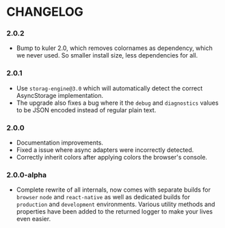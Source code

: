 # CHANGELOG

### 2.0.2

- Bump to kuler 2.0, which removes colornames as dependency, which we
  never used. So smaller install size, less dependencies for all. 

### 2.0.1

- Use `storag-engine@3.0` which will automatically detect the correct
  AsyncStorage implementation.
- The upgrade also fixes a bug where it the `debug` and `diagnostics` values
  to be JSON encoded instead of regular plain text.

### 2.0.0

- Documentation improvements.
- Fixed a issue where async adapters were incorrectly detected.
- Correctly inherit colors after applying colors the browser's console.

### 2.0.0-alpha

- Complete rewrite of all internals, now comes with separate builds for `browser`
  `node` and `react-native` as well as dedicated builds for `production` and
  `development` environments. Various utility methods and properties have
  been added to the returned logger to make your lives even easier.

